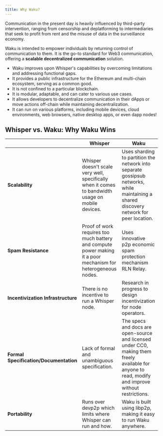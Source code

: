 ```yaml
---
title: Why Waku?
---
```


Communication in the present day is heavily influenced by third-party intervention, ranging from censorship and deplatforming to intermediaries that seek to profit from rent and the misuse of data in the surveillance economy.

Waku is intended to empower individuals by returning control of communication to them. It is the go-to standard for Web3 communication, offering a **scalable decentralized communication** solution.

- Waku improves upon Whisper's capabilities by overcoming limitations and addressing functional gaps.
- It provides a public infrastructure for the Ethereum and multi-chain ecosystem, serving as a common good.
- It is not confined to a particular blockchain.
- It is modular, adaptable, and can cater to various use cases.
- It allows developers to decentralize communication in their dApps or move actions off-chain while maintaining decentralization.
- It can run on various platforms, including mobile devices, cloud environments, web browsers, native desktop apps, or even dapp nodes!

## Whisper vs. Waku: Why Waku Wins

| | Whisper | Waku |
| - | - | - |
| **Scalability** | Whisper doesn't scale very well, specifically when it comes to bandwidth usage on mobile devices. | Uses sharding to partition the network into separate gossipsub networks, while maintaining a shared discovery network for peer location. |
| **Spam Resistance** | Proof of work requires too much battery and compute power making it a poor mechanism for heterogeneous nodes. | Uses innovative p2p economic spam protection mechanism RLN Relay. |
| **Incentivization Infrastructure** | There is no incentive to run a Whisper node. | Research in progress to design incentivization for node operators. |
| **Formal Specification/Documentation** | Lack of formal and unambiguous specification. | The specs and docs are open-source and licensed under CC0, making them freely available for anyone to read, modify and improve without restrictions. |
| **Portability** | Runs over devp2p which limits where Whisper can run and how. | Waku is built using libp2p, making it easy to run Waku anywhere. |
